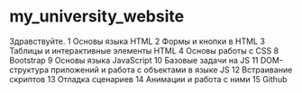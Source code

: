 # my_university_website
Здравствуйте. 1 Основы языка HTML 2 Формы и кнопки в HTML 3 Таблицы и интерактивные элементы HTML 4 Основы работы с CSS 8 Bootstrap 9 Основы языка JavaScript 10 Базовые задачи на JS 11 DOM-структура приложений и работа с объектами в языке JS 12 Встраивание скриптов 13 Отладка сценариев 14 Анимации и работа с ними 15 Github
